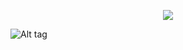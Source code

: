 <div align="center">

![](https://komarev.com/ghpvc/?username=yaoicream&label=%E2%8C%9E%EF%BD%A5guts&base=2300&color=000000)

</div>

![Alt tag](https://files.catbox.moe/t08f65.jpg)
